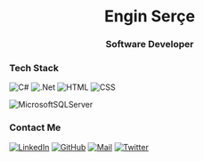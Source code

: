 <h1 align="center">Engin Serçe</h1>
<h3 align="center"> Software Developer </h3>


### Tech Stack
![C#](https://img.shields.io/badge/c%23-%23239120.svg?style=for-the-badge&logo=c-sharp&logoColor=white)
![.Net](https://img.shields.io/badge/.NET-5C2D91?style=for-the-badge&logo=.net&logoColor=white)
![HTML](https://img.shields.io/badge/HTML-orange?style=for-the-badge)
![CSS](https://img.shields.io/badge/CSS-blue?style=for-the-badge)

![MicrosoftSQLServer](https://img.shields.io/badge/Microsoft%20SQL%20Sever-CC2927?style=for-the-badge&logo=microsoft%20sql%20server&logoColor=white)


### Contact Me
[![LinkedIn](https://img.shields.io/badge/linkedin-%230077B5.svg?style=for-the-badge&logo=linkedin&logoColor=white)](https://www.linkedin.com/in/enginserce/)
[![GitHub](https://img.shields.io/badge/github-%23121011.svg?style=for-the-badge&logo=github&logoColor=white)](https://github.com/enginserce)
[![Mail](https://img.shields.io/badge/Gmail-D14836?style=for-the-badge&logo=gmail&logoColor=white)](mailto:engin.serce@gmail.com)
[![Twitter](https://img.shields.io/badge/Twitter-%231DA1F2.svg?style=for-the-badge&logo=Twitter&logoColor=white)](https://twitter.com/engjnserce)
